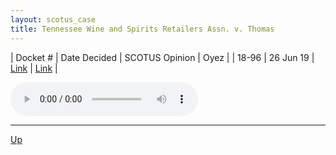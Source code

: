 ```yaml
---
layout: scotus_case
title: Tennessee Wine and Spirits Retailers Assn. v. Thomas
---
```


| Docket # | Date Decided | SCOTUS Opinion | Oyez |
| 18-96 | 26 Jun 19 | [Link](https://www.supremecourt.gov/opinions/18pdf/588us2r68_8p64.pdf) | [Link](https://www.oyez.org/cases/2018/18-96) |

<audio controls>
   <source src='./resources/18-96.mp3' type='audio/mpeg'>
</audio>

<object data='./resources/18-96.pdf' type='application/pdf'></object>

---

[Up](./README.md)
